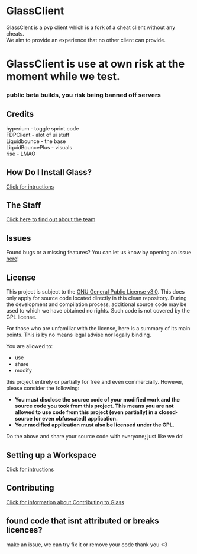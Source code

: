 # GlassClient

GlassClent is a pvp client which is a fork of a cheat client without any cheats.<br>
We aim to provide an experience that no other client can provide. <br>
# GlassClient is use at own risk at the moment while we test.
### public beta builds, you risk being banned off servers

## Credits
hyperium - toggle sprint code<br>
FDPClient - alot of ui stuff<br>
Liquidbounce - the base<br>
LiquidBouncePlus - visuals <br>
rise - LMAO <br>

## How Do I Install Glass?
[Click for intructions](docs/INSTALLING.md)

## The Staff
[Click here to find out about the team](docs/TEAM.md)

## Issues
Found bugs or a missing features? You can let us know by opening an issue [here](https://github.com/GlassClient/GlassClient/issues)!

## License
This project is subject to the [GNU General Public License v3.0](LICENSE). This does only apply for source code located directly in this clean repository. During the development and compilation process, additional source code may be used to which we have obtained no rights. Such code is not covered by the GPL license.

For those who are unfamiliar with the license, here is a summary of its main points. This is by no means legal advise nor legally binding.

You are allowed to:
- use
- share
- modify

this project entirely or partially for free and even commercially. However, please consider the following:

- **You must disclose the source code of your modified work and the source code you took from this project. This means you are not allowed to use code from this project (even partially) in a closed-source (or even obfuscated) application.**
- **Your modified application must also be licensed under the GPL.**

Do the above and share your source code with everyone; just like we do!

## Setting up a Workspace
[Click for intructions](docs/WORKSPACE.md)

## Contributing
[Click for information about Contributing to Glass](docs/NOTECONTRUBTIONS.md)

## found code that isnt attributed or breaks licences?
make an issue, we can try fix it or remove your code
thank you <3
